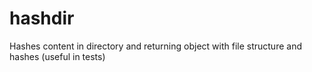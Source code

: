 hashdir
=======

Hashes content in directory and returning object with file structure and hashes (useful in tests)
